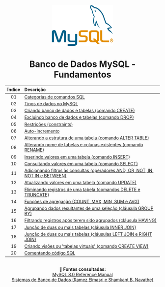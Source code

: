 <div align="center">
<img src="./assets/mysql.png">
<h1>Banco de Dados MySQL - Fundamentos</h1>

| Índice | Descrição |
| :---:  | :---		 |
| 01 | [Categorias de comandos SQL](https://github.com/michelelozada/Banco-de-Dados-MySQL-Fundamentos/blob/main/files/01-Categorias-comandos-SQL.md) |
| 02 | [Tipos de dados no MySQL](https://github.com/michelelozada/Banco-de-Dados-MySQL-Fundamentos/blob/main/files/02-Tipos-de-dados.md) |
| 03 | [Criando banco de dados e tabelas (comando CREATE)](https://github.com/michelelozada/Banco-de-Dados-MySQL-Fundamentos/blob/main/files/03-Criando-bd-e-tabelas.md) |
| 04 | [Excluindo banco de dados e tabelas (comando DROP)](https://github.com/michelelozada/Banco-de-Dados-MySQL-Fundamentos/blob/main/files/04-Excluindo-bd-e-tabelas.md) |
| 05 | [Restrições (constraints)](https://github.com/michelelozada/Banco-de-Dados-MySQL-Fundamentos/blob/main/files/05-Restricoes.md) |
| 06 | [Auto-incremento](https://github.com/michelelozada/Banco-de-Dados-MySQL-Fundamentos/blob/main/files/06-Auto-incremento.md) |
| 07 | [Alterando a estrutura de uma tabela (comando ALTER TABLE)](https://github.com/michelelozada/Banco-de-Dados-MySQL-Fundamentos/blob/main/files/07-Alterando-estrutura-tabela.md) |
| 08 | [Alterando nome de tabelas e colunas existentes (comando RENAME)](https://github.com/michelelozada/Banco-de-Dados-MySQL-Fundamentos/blob/main/files/08-Alterando-nome-tabelas.md) |
| 09 | [Inserindo valores em uma tabela (comando INSERT)](https://github.com/michelelozada/Banco-de-Dados-MySQL-Fundamentos/blob/main/files/09-Inserindo-valores-tabela.md) |
| 10 | [Consultando valores em uma tabela (comando SELECT)](https://github.com/michelelozada/Banco-de-Dados-MySQL-Fundamentos/blob/main/files/10-Consultando-valores-tabela.md) |
| 11 | [Adicionando filtros às consultas (operadores AND, OR, NOT, IN, NOT IN e BETWEEN)](https://github.com/michelelozada/Banco-de-Dados-MySQL-Fundamentos/blob/main/files/11-Adicionando-filtros-consultas.md) |
| 12 | [Atualizando valores em uma tabela (comando UPDATE)](https://github.com/michelelozada/Banco-de-Dados-MySQL-Fundamentos/blob/main/files/12-Atualizando-valores-tabela.md) |
| 13 | [Eliminando registros de uma tabela (comandos DELETE e TRUNCATE)](https://github.com/michelelozada/Banco-de-Dados-MySQL-Fundamentos/blob/main/files/13-Eliminando-registros-tabela.md) |
| 14 | [Funções de agregação (COUNT, MAX, MIN, SUM e AVG)](https://github.com/michelelozada/Banco-de-Dados-MySQL-Fundamentos/blob/main/files/14-Funcoes-de-agregacao.md) |
| 15 | [Agrupando dados resultantes de uma seleção (cláusula GROUP BY)](https://github.com/michelelozada/Banco-de-Dados-MySQL-Fundamentos/blob/main/files/15-Agrupando-dados-seleção.md) |
| 16 | [Filtrando registros após terem sido agrupados (cláusula HAVING)](https://github.com/michelelozada/Banco-de-Dados-MySQL-Fundamentos/blob/main/files/16-Filtrando-dados-agrupados.md) |
| 17 | [Junção de duas ou mais tabelas (cláusula INNER JOIN)](https://github.com/michelelozada/Banco-de-Dados-MySQL-Fundamentos/blob/main/files/17-Juncao-de-tabelas-I.md) |
| 18 | [Junção de duas ou mais tabelas (cláusulas LEFT JOIN e RIGHT JOIN)](https://github.com/michelelozada/Banco-de-Dados-MySQL-Fundamentos/blob/main/files/18-Juncao-de-tabelas-II.md) |
| 19 | [Criando visões ou 'tabelas virtuais' (comando CREATE VIEW)](https://github.com/michelelozada/Banco-de-Dados-MySQL-Fundamentos/blob/main/files/19-Criando-views.md) |
| 20 | [Comentando código SQL](https://github.com/michelelozada/Banco-de-Dados-MySQL-Fundamentos/blob/main/files/20-Comentando-codigo-SQL.md) |

&nbsp;   
:bookmark_tabs: **Fontes consultadas:**  
[MySQL 8.0 Reference Manual](https://dev.mysql.com/doc/refman/8.0/en/)  
[Sistemas de Banco de Dados (Ramez Elmasri e Shamkant B. Navathe)](https://www.bvirtual.com.br/NossoAcervo/Publicacao/168492)  
</div> 